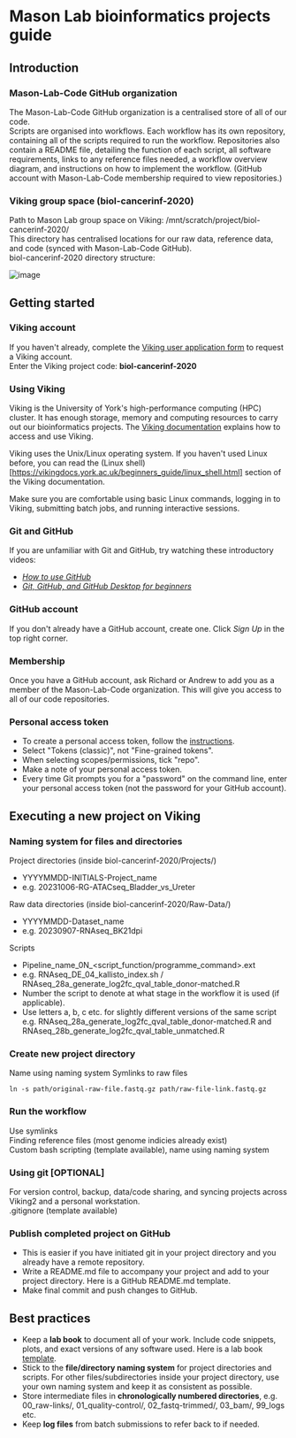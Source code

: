 # Mason Lab bioinformatics projects guide

## Introduction 

### Mason-Lab-Code GitHub organization

The Mason-Lab-Code GitHub organization is a centralised store of all of our code.  
Scripts are organised into workflows. Each workflow has its own repository, containing all of the scripts required to run the workflow. Repositories also contain a README file, detailing the function of each script, all software requirements, links to any reference files needed, a workflow overview diagram, and instructions on how to implement the workflow. (GitHub account with Mason-Lab-Code membership required to view repositories.)  

### Viking group space (biol-cancerinf-2020) 

Path to Mason Lab group space on Viking: /mnt/scratch/project/biol-cancerinf-2020/  
This directory has centralised locations for our raw data, reference data, and code (synced with Mason-Lab-Code GitHub).  
biol-cancerinf-2020 directory structure:  
  
![image](https://github.com/Mason-Lab-Code/.github/assets/73953685/bf5dcd2b-4e95-4629-b31a-131fa7eadd78)

## Getting started 

### Viking account

If you haven't already, complete the [Viking user application form](https://docs.google.com/forms/d/e/1FAIpQLSfXkL10ypU6EQCBB2jS5oDwTpRMo77ppl7dvdbLnXm5zrKR7Q/viewform) to request a Viking account.  
Enter the Viking project code: **biol-cancerinf-2020**

### Using Viking

Viking is the University of York's high-performance computing (HPC) cluster. It has enough storage, memory and computing resources to carry out our bioinformatics projects. The [Viking documentation](https://vikingdocs.york.ac.uk/index.html) explains how to access and use Viking. 

Viking uses the Unix/Linux operating system. If you haven't used Linux before, you can read the (Linux shell)[https://vikingdocs.york.ac.uk/beginners_guide/linux_shell.html] section of the Viking documentation. 

Make sure you are comfortable using basic Linux commands, logging in to Viking, submitting batch jobs, and running interactive sessions. 

### Git and GitHub

If you are unfamiliar with Git and GitHub, try watching these introductory videos: 
* [*How to use GitHub*](https://www.youtube.com/watch?v=PQsJR8ci3J0)
* [*Git, GitHub, and GitHub Desktop for beginners*](https://www.youtube.com/watch?v=8Dd7KRpKeaE)

### GitHub account

If you don't already have a GitHub account, create one. Click *Sign Up* in the top right corner. 

### Membership

Once you have a GitHub account, ask Richard or Andrew to add you as a member of the Mason-Lab-Code organization. This will give you access to all of our code repositories.  

### Personal access token

* To create a personal access token, follow the [instructions](https://docs.github.com/en/authentication/keeping-your-account-and-data-secure/creating-a-personal-access-token).  
* Select "Tokens (classic)", not "Fine-grained tokens".  
* When selecting scopes/permissions, tick "repo".  
* Make a note of your personal access token.  
* Every time Git prompts you for a "password" on the command line, enter your personal access token (not the password for your GitHub account).  

## Executing a new project on Viking

### Naming system for files and directories

Project directories (inside biol-cancerinf-2020/Projects/)  
* YYYYMMDD-INITIALS-Project_name
* e.g. 20231006-RG-ATACseq_Bladder_vs_Ureter

Raw data directories (inside biol-cancerinf-2020/Raw-Data/)  
* YYYYMMDD-Dataset_name
* e.g. 20230907-RNAseq_BK21dpi

Scripts  
* Pipeline_name_0N_<script_function/programme_command>.ext
* e.g. RNAseq_DE_04_kallisto_index.sh / RNAseq_28a_generate_log2fc_qval_table_donor-matched.R
* Number the script to denote at what stage in the workflow it is used (if applicable).
* Use letters a, b, c etc. for slightly different versions of the same script e.g. RNAseq_28a_generate_log2fc_qval_table_donor-matched.R and RNAseq_28b_generate_log2fc_qval_table_unmatched.R

### Create new project directory

Name using naming system
Symlinks to raw files

```
ln -s path/original-raw-file.fastq.gz path/raw-file-link.fastq.gz
```

### Run the workflow

Use symlinks  
Finding reference files (most genome indicies already exist)  
Custom bash scripting (template available), name using naming system  

### Using git [OPTIONAL]

For version control, backup, data/code sharing, and syncing projects across Viking2 and a personal workstation.  
.gitignore (template available)  

### Publish completed project on GitHub

* This is easier if you have initiated git in your project directory and you already have a remote repository. 
* Write a README.md file to accompany your project and add to your project directory. Here is a GitHub README.md template. 
* Make final commit and push changes to GitHub. 

## Best practices

* Keep a **lab book** to document all of your work. Include code snippets, plots, and exact versions of any software used. Here is a lab book [template](https://docs.google.com/document/d/1ySzxTRnMpt9aG01iwE2VfKpvgigy6ELyRxGaz3vkoEo/).  
* Stick to the **file/directory naming system** for project directories and scripts. For other files/subdirectories inside your project directory, use your own naming system and keep it as consistent as possible.  
* Store intermediate files in **chronologically numbered directories**, e.g. 00_raw-links/, 01_quality-control/, 02_fastq-trimmed/, 03_bam/, 99_logs etc.  
* Keep **log files** from batch submissions to refer back to if needed.  
